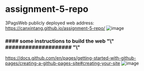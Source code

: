 # assignment-5-repo
3PagsWeb
publicly deployed web address: https://canxintang.github.io/assignment-5-repo/
![image](https://github.com/CanxinTang/assignment-5-repo/assets/144829399/acd96995-17ea-4c6d-96ae-a5310a98e6cc)

  
### \####   some instructions to build the web   "\\"       \####################   "\\" 

https://docs.github.com/en/pages/getting-started-with-github-pages/creating-a-github-pages-site#creating-your-site
![image](https://github.com/CanxinTang/assignment-5-repo/assets/144829399/967cf9fa-b86a-46ec-976a-b7bd6a6e871d)
